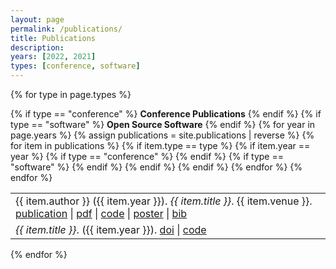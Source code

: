 ```yaml
---
layout: page
permalink: /publications/
title: Publications
description:
years: [2022, 2021]
types: [conference, software]
---
```


{% for type in page.types %}
  <table>
  {% if type == "conference" %}
    <b>Conference Publications</b>
  {% endif %}
  {% if type == "software" %}
    <b>Open Source Software</b>
  {% endif %}
  {% for year in page.years %}
  <!-- #### {{ year }} -->
    {% assign publications = site.publications | reverse %}
      {% for item in publications %}
        {% if item.type == type %}
          {% if item.year == year %}
            {% if type == "conference" %}
              <tr class="noBorder">
                <td>{{ item.author }} ({{ item.year }}). <i>{{ item.title }}</i>. {{ item.venue }}. <a href="https://doi.org/{{ item.doi }}">publication</a> | <a href="/assets/pdf/{{ item.pdf }}">pdf</a> | <a href="{{ item.code }}">code</a> | <a href="/assets/pdf/{{ item.poster }}">poster</a> | <a href="/assets/bibtex/{{ item.bib }}">bib</a> </td>
              </tr>
            {% endif %}
            {% if type == "software" %}
              <tr class="noBorder">
                <td><i>{{ item.title }}</i>. ({{ item.year }}). <a href="https://doi.org/{{ item.doi }}">doi</a> | <a href="{{ item.code }}">code</a> </td>
              </tr>
            {% endif %}
          {% endif %}
        {% endif %}
      {% endfor %}
  {% endfor %}
  </table>
{% endfor %}

